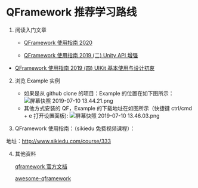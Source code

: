 # QFramework 推荐学习路线



1. 阅读入门文章
   * [QFramework 使用指南 2020](https://liangxiegame.com/zhuanlan/list/f0510c91-a90e-44df-87d2-f2ab94268fd1)
   
   * [QFramework 使用指南 2019 (二) Unity API 增强](https://mp.weixin.qq.com/s?__biz=MzU3ODgxOTczNg==&mid=2247483707&idx=4&sn=7764e9f771878d2228f39cf98c060054&chksm=fd6ec2ccca194bdae8fa51b4bafbd63d16efd63b5efc3995e76c25a2d72b385c2824088f1407&token=217065977&lang=zh_CN#rd)
   
* [QFramework 使用指南 2019 (四) UIKit 基本使用与设计初衷](https://mp.weixin.qq.com/s?__biz=MzU3ODgxOTczNg==&mid=2247483707&idx=2&sn=783cad1bc08786bfaa692d599db62e24&chksm=fd6ec2ccca194bdadb68198138c946877a96ad7fea47f67435ba436767bd1ffabb076bbc843c&token=217065977&lang=zh_CN#rd)
   
       
   
2. 浏览 Example 实例
   * 如果是从 github clone 的项目：Example 的位置在如下图所示：
![屏幕快照 2019-07-10 13.44.21.png](https://i.loli.net/2019/07/10/5d257d4a9af8f23198.png)
   * 其他方式安装的 QF，Example 的下载地址在如图所示（快捷键 ctrl/cmd + e 打开设置面板):
![屏幕快照 2019-07-10 13.46.03.png](https://i.loli.net/2019/07/10/5d257d32cd4f544743.png)
   
3. QFramework 使用指南：（sikiedu 免费视频课程）：
  
  地址：http://www.sikiedu.com/course/333

4. 其他资料

   [qframework 官方文档](http://qfdoc.liangxiegame.com)

   [awesome-qframework](https://github.com/liangxiegame/awesome-qframework)
